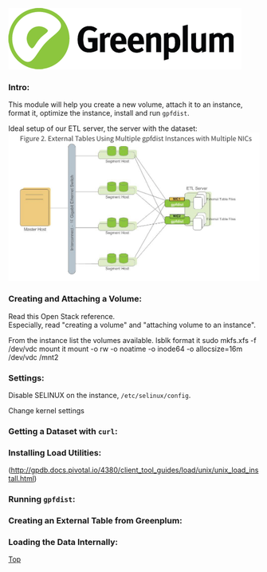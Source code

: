 ![Greenplum](https://github.com/syuja/GreenPlumSetup/blob/master/img/greenplum-logo.png)
<a id='top'></a>

### Intro: 
This module will help you create a new volume, attach it to an instance, format it,
optimize the instance, install and run `gpfdist`.  

Ideal setup of our ETL server, the server with the dataset:  
![ideal_etl](https://github.com/syuja/GreenPlumSetup/blob/master/img/ideal_etl.png)

### Creating and Attaching a Volume:  
Read this Open Stack reference.  
Especially, read "creating a volume" and "attaching volume to an instance".  

From the instance list the volumes available.
lsblk 
format it sudo mkfs.xfs -f /dev/vdc 
mount it mount -o rw -o noatime -o inode64 -o allocsize=16m /dev/vdc /mnt2


### Settings:  

Disable SELINUX on the instance, `/etc/selinux/config`.  

Change kernel settings


### Getting a Dataset with `curl`:  



### Installing Load Utilities:   

(http://gpdb.docs.pivotal.io/4380/client_tool_guides/load/unix/unix_load_install.html)


### Running `gpfdist`:   



### Creating an External Table from Greenplum:  



### Loading the Data Internally:  











[Top](#top) 

